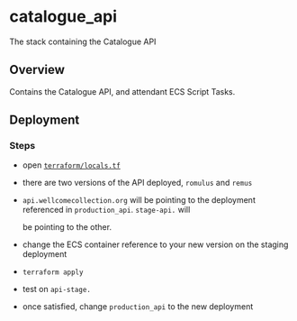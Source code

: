 # catalogue\_api

The stack containing the Catalogue API

## Overview

Contains the Catalogue API, and attendant ECS Script Tasks.

## Deployment

### Steps

* open [`terraform/locals.tf`](https://github.com/wellcometrust/catalogue/tree/864b998aae9ed3fe40515edfef061c7c7371f721/api/terraform/locals.tf)
* there are two versions of the API deployed, `romulus` and `remus`
* `api.wellcomecollection.org` will be pointing to the deployment referenced in `production_api`. `stage-api.` will

  be pointing to the other.

* change the ECS container reference to your new version on the staging deployment
* `terraform apply`
* test on `api-stage.`
* once satisfied, change `production_api` to the new deployment

